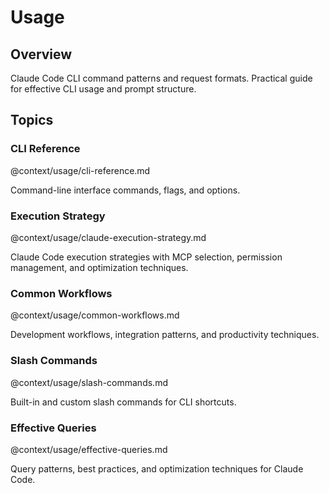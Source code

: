 # Usage

## Overview
Claude Code CLI command patterns and request formats. Practical guide for effective CLI usage and prompt structure.

## Topics

### CLI Reference
@context/usage/cli-reference.md

Command-line interface commands, flags, and options.

### Execution Strategy
@context/usage/claude-execution-strategy.md

Claude Code execution strategies with MCP selection, permission management, and optimization techniques.

### Common Workflows
@context/usage/common-workflows.md

Development workflows, integration patterns, and productivity techniques.

### Slash Commands
@context/usage/slash-commands.md

Built-in and custom slash commands for CLI shortcuts.

### Effective Queries
@context/usage/effective-queries.md

Query patterns, best practices, and optimization techniques for Claude Code.